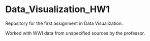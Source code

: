 # Data_Visualization_HW1
Repository for the first assignment in Data Visualization.

Worked with WWI data from unspecified sources by the professor.
